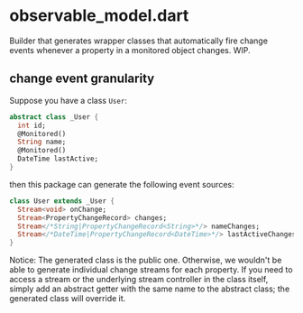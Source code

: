 # observable_model.dart

Builder that generates wrapper classes that automatically fire change events whenever a property in a monitored object changes. WIP.

## change event granularity

Suppose you have a class `User`:

```dart
abstract class _User {
  int id;
  @Monitored()
  String name;
  @Monitored()
  DateTime lastActive;
}
```

then this package can generate the following event sources:

```dart
class User extends _User {
  Stream<void> onChange;
  Stream<PropertyChangeRecord> changes;
  Stream</*String|PropertyChangeRecord<String>*/> nameChanges;
  Stream</*DateTime|PropertyChangeRecord<DateTime>*/> lastActiveChanges;
}
```

Notice: The generated class is the public one. Otherwise, we wouldn't be able to generate individual change streams for each property.
If you need to access a stream or the underlying stream controller in the class itself, simply add an abstract getter with the same name to the abstract class; the generated class will override it.
